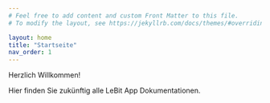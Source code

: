 ```yaml
---
# Feel free to add content and custom Front Matter to this file.
# To modify the layout, see https://jekyllrb.com/docs/themes/#overriding-theme-defaults

layout: home
title: "Startseite"
nav_order: 1
---
```


Herzlich Willkommen!

Hier finden Sie zukünftig alle LeBit App Dokumentationen.

